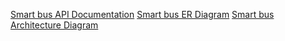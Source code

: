 
[Smart bus API Documentation]([https://docs.google.com/document/d/your-document-id/view](https://docs.google.com/document/d/1euq4yBkqwCZO1Nn9ah-Q-LG0Sv2AgL4n8uYfXHwXalA/edit?usp=sharing))  
[Smart bus ER Diagram]([https://docs.google.com/document/d/your-document-id/view](https://docs.google.com/document/d/18zbrgipy1A-WJYkFVMuAKu63pDiS_z2W2heSJ2-ZXUw/edit?usp=sharing))  
[Smart bus Architecture Diagram]([https://docs.google.com/document/d/your-document-id/view](https://docs.google.com/document/d/1ERmS-vll_biBL9A3U5qb8P4duoaRG4jko7aoEulLMds/edit?usp=sharing))  
